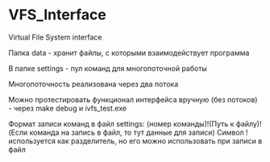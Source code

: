 # VFS_Interface
Virtual File System interface

Папка data - хранит файлы, с которыми взаимодействует программа

В папке settings - пул команд для многопоточной работы

Многопоточность реализована через два потока

Можно протестировать функционал интерфейса вручную (без потоков) - через make debug и ivfs_test.exe

Формат записи команд в файл settings: (номер команды)!(Путь к файлу)!(Если команда на запись в файл, то тут данные для записи)
Символ ! используется как разделитель, но его можно использовать при записи в файл
